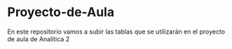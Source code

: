 # Proyecto-de-Aula
En este repositorio vamos a subir las tablas que se utilizarán en el proyecto de aula de Analítica 2

